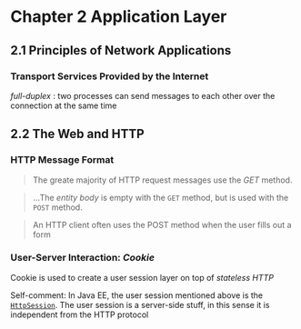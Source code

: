 # Chapter 2 Application Layer
## 2.1 Principles of Network Applications
### Transport Services Provided by the Internet
*full-duplex* : two processes can send messages to each other over the connection at the same time

## 2.2 The Web and HTTP
### HTTP Message Format
> The greate majority of HTTP request messages use the *GET* method.

> ...The *entity body* is empty with the `GET` method, but is used with the `POST` method.

> An HTTP client often uses the POST method when the user fills out a form

### User-Server Interaction: *Cookie*
Cookie is used to create a user session layer on top of *stateless HTTP*

Self-comment: In Java EE, the user session mentioned above is the [`HttpSession`](https://docs.oracle.com/javaee/7/api/javax/servlet/http/HttpSession.html). The user session is a server-side stuff, in this sense it is independent from the HTTP protocol
